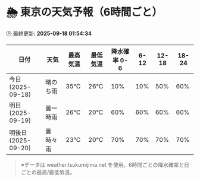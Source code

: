 # 🌦️ 東京の天気予報（6時間ごと）

🕒 最終更新: **2025-09-18 01:54:34**

| 日付 | 天気 | 最高気温 | 最低気温 | 降水確率 0-6 | 6-12 | 12-18 | 18-24 |
|------|------|----------|----------|------------|------|------|------|
| 今日 (2025-09-18) | 晴のち雨 | 35℃ | 26℃ | 10% | 10% | 50% | 60% |
| 明日 (2025-09-19) | 曇一時雨 | 26℃ | 20℃ | 60% | 60% | 60% | 60% |
| 明後日 (2025-09-20) | 曇時々雨 | 23℃ | 20℃ | 70% | 70% | 70% | 70% |

> ※データは weather.tsukumijima.net を使用。6時間ごとの降水確率と日ごとの最高/最低気温。